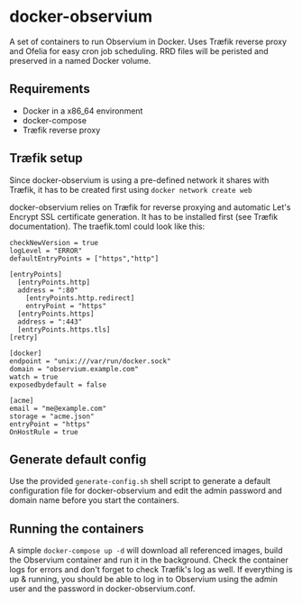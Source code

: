 # docker-observium
A set of containers to run Observium in Docker. Uses Træfik reverse proxy and Ofelia for easy cron job scheduling. RRD files will be peristed and preserved in a named Docker volume.

## Requirements
- Docker in a x86_64 environment
- docker-compose
- Træfik reverse proxy

## Træfik setup
Since docker-observium is using a pre-defined network it shares with Træfik, it has to be created first using 
```docker network create web```

docker-observium relies on Træfik for reverse proxying and automatic Let's Encrypt SSL certificate generation. It has to be installed first (see Træfik documentation).
The traefik.toml could look like this: 
```debug = false
checkNewVersion = true
logLevel = "ERROR"
defaultEntryPoints = ["https","http"]

[entryPoints]
  [entryPoints.http]
  address = ":80"
    [entryPoints.http.redirect]
    entryPoint = "https"
  [entryPoints.https]
  address = ":443"
  [entryPoints.https.tls]
[retry]

[docker]
endpoint = "unix:///var/run/docker.sock"
domain = "observium.example.com"
watch = true
exposedbydefault = false

[acme]
email = "me@example.com"
storage = "acme.json"
entryPoint = "https"
OnHostRule = true
```

## Generate default config
Use the provided ```generate-config.sh``` shell script to generate a default configuration file for docker-observium and edit the admin password and domain name before you start the containers. 
## Running the containers
A simple ```docker-compose up -d``` will download all referenced images, build the Observium container and run it in the background. Check the container logs for errors and don't forget to check Træfik's log as well. If everything is up & running, you should be able to log in to Observium using the admin user and the password in docker-observium.conf.
